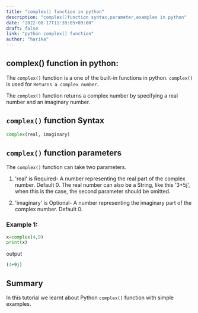```yaml
---
title: "complex() function in python"
description: "complex()function syntax,parameter,examples in python"
date: "2022-08-17T11:39:05+09:00"
draft: false
link: "python complex() function"
author: "harika"
---
```


## complex() function in python:
The `complex()` function is a one of the built-in functions in python.
`complex()` is used for `Returns a complex number`.

The `complex()` function returns a complex number by specifying a real number and an imaginary number.

## `complex()` function Syntax
```python
complex(real, imaginary)
```

## `complex()` function parameters

The `complex()` function can take two parameters.

1. 'real'  is Required-  A number representing the real part of the complex number. Default 0. 
The real number can also be a String, like this '3+5j', when this is the case, the second parameter should be omitted.

2. 'imaginary' is Optional- A number representing the imaginary part of the complex number. Default 0.

### Example 1:
```python
x=complex(4,9) 
print(x) 

```
output
```python
(4+9j)
```

## Summary
In this tutorial we learnt about Python `complex()` function with simple examples.





